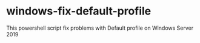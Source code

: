 # windows-fix-default-profile
This powershell script fix problems with Default profile on Windows Server 2019
